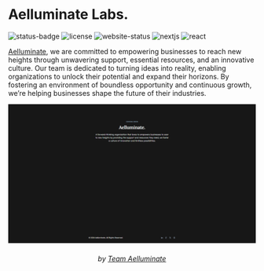 # Aelluminate Labs.

![status-badge](https://img.shields.io/badge/status-development-green?style=flat-square)
![license](https://img.shields.io/badge/license-aelluminate_license-green?style=flat-square&link=https%3A%2F%2Fgithub.com%2Faelluminate%2Faelluminate%2Fblob%2Fmain%2FLICENSE)
![website-status](https://img.shields.io/website?url=https%3A%2F%2Faelluminate.com&up_message=online&down_message=offline&style=flat-square&link=https%3A%2F%2Faelluminate.com)
![nextjs](https://img.shields.io/github/package-json/dependency-version/aelluminate/aelluminate/next?style=flat-square)
![react](https://img.shields.io/github/package-json/dependency-version/aelluminate/aelluminate/react?style=flat-square)

[Aelluminate](https://aelluminate.com), we are committed to empowering businesses to reach new heights through unwavering support, essential resources, and an innovative culture. Our team is dedicated to turning ideas into reality, enabling organizations to unlock their potential and expand their horizons. By fostering an environment of boundless opportunity and continuous growth, we’re helping businesses shape the future of their industries.

![banner](/docs/images/landing-page.png)

<div align='center'>

###### by [Team Aelluminate](https://aelluminate.com)

</div>
